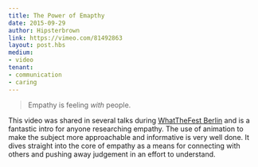 ```yaml
---
title: The Power of Emapthy
date: 2015-09-29
author: Hipsterbrown
link: https://vimeo.com/81492863
layout: post.hbs
medium:
- video
tenant:
- communication
- caring
---
```


> Empathy is feeling _with_ people.

This video was shared in several talks during [WhatTheFest Berlin](http://wwwtf.berlin) and is a fantastic intro for anyone researching empathy. The use of animation to make the subject more approachable and informative is very well done. It dives straight into the core of empathy as a means for connecting with others and pushing away judgement in an effort to understand.
